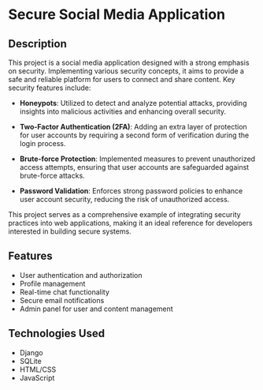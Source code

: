 # Secure Social Media Application

## Description 
This project is a social media application designed with a strong emphasis on security. Implementing various security concepts, it aims to provide a safe and reliable platform for users to connect and share content. Key security features include:

- **Honeypots**: Utilized to detect and analyze potential attacks, providing insights into malicious activities and enhancing overall security.
  
- **Two-Factor Authentication (2FA)**: Adding an extra layer of protection for user accounts by requiring a second form of verification during the login process.
  
- **Brute-force Protection**: Implemented measures to prevent unauthorized access attempts, ensuring that user accounts are safeguarded against brute-force attacks.
  
- **Password Validation**: Enforces strong password policies to enhance user account security, reducing the risk of unauthorized access.

This project serves as a comprehensive example of integrating security practices into web applications, making it an ideal reference for developers interested in building secure systems.

## Features
- User authentication and authorization 
- Profile management
- Real-time chat functionality
- Secure email notifications
- Admin panel for user and content management

## Technologies Used
- Django
- SQLite
- HTML/CSS
- JavaScript
